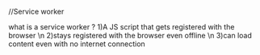 //Service worker

what is a service worker ?
1)A JS script that gets registered with the browser \n
2)stays registered with the browser even offline \n
3)can load content even with no internet connection
